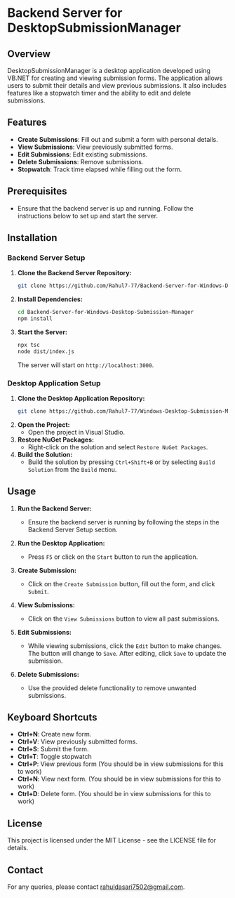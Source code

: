 # Backend Server for DesktopSubmissionManager

## Overview
DesktopSubmissionManager is a desktop application developed using VB.NET for creating and viewing submission forms. The application allows users to submit their details and view previous submissions. It also includes features like a stopwatch timer and the ability to edit and delete submissions.

## Features
- **Create Submissions**: Fill out and submit a form with personal details.
- **View Submissions**: View previously submitted forms.
- **Edit Submissions**: Edit existing submissions.
- **Delete Submissions**: Remove submissions.
- **Stopwatch**: Track time elapsed while filling out the form.

## Prerequisites
- Ensure that the backend server is up and running. Follow the instructions below to set up and start the server.

## Installation

### Backend Server Setup

1. **Clone the Backend Server Repository:**
    ```sh
    git clone https://github.com/Rahul7-77/Backend-Server-for-Windows-Desktop-Submission-Manager.git
    ```
2. **Install Dependencies:**
    ```sh
    cd Backend-Server-for-Windows-Desktop-Submission-Manager
    npm install
    ```
3. **Start the Server:**
    ```sh
    npx tsc
    node dist/index.js
    ```
    The server will start on `http://localhost:3000`.

### Desktop Application Setup

1. **Clone the Desktop Application Repository:**
    ```sh
    git clone https://github.com/Rahul7-77/Windows-Desktop-Submission-Manager.git
    ```
2. **Open the Project:**
    - Open the project in Visual Studio.
3. **Restore NuGet Packages:**
    - Right-click on the solution and select `Restore NuGet Packages`.
4. **Build the Solution:**
    - Build the solution by pressing `Ctrl+Shift+B` or by selecting `Build Solution` from the `Build` menu.

## Usage

1. **Run the Backend Server:**
    - Ensure the backend server is running by following the steps in the Backend Server Setup section.

2. **Run the Desktop Application:**
    - Press `F5` or click on the `Start` button to run the application.

3. **Create Submission:**
    - Click on the `Create Submission` button, fill out the form, and click `Submit`.

4. **View Submissions:**
    - Click on the `View Submissions` button to view all past submissions.

5. **Edit Submissions:**
    - While viewing submissions, click the `Edit` button to make changes. The button will change to `Save`. After editing, click `Save` to update the submission.

6. **Delete Submissions:**
    - Use the provided delete functionality to remove unwanted submissions.

## Keyboard Shortcuts
- **Ctrl+N**: Create new form.
- **Ctrl+V**: View previously submitted forms.
- **Ctrl+S**: Submit the form.
- **Ctrl+T**: Toggle stopwatch
- **Ctrl+P**: View previous form (You should be in view submissions for this to work)
- **Ctrl+N**: View next form. (You should be in view submissions for this to work)
- **Ctrl+D**: Delete form. (You should be in view submissions for this to work)

## License
This project is licensed under the MIT License - see the LICENSE file for details.

## Contact
For any queries, please contact rahuldasari7502@gmail.com.

